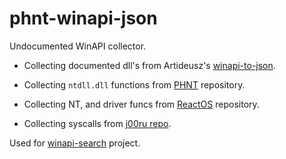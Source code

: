 # phnt-winapi-json
Undocumented WinAPI collector.
- Collecting documented dll's from Artideusz's [winapi-to-json](https://github.com/Artideusz/winapi_to_json).

- Collecting `ntdll.dll` functions from [PHNT](https://github.com/winsiderss/phnt) repository. 

- Collecting NT, and driver funcs from [ReactOS](https://github.com/reactos/reactos) repository.

- Collecting syscalls from [j00ru repo](https://github.com/j00ru/windows-syscalls).

Used for [winapi-search](https://github.com/krystianbajno/winapi-search) project.

